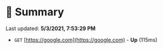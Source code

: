 # 📖 Summary
Last updated: **5/3/2021, 7:53:29 PM**

- `GET` [https://google.com](https://google.com) - **Up** (115ms)
